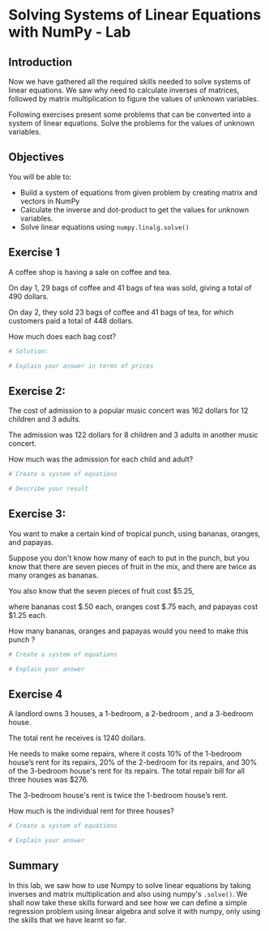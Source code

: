 
# Solving Systems of Linear Equations with NumPy - Lab

## Introduction 

Now we have gathered all the required skills needed to solve systems of linear equations. We saw why need to calculate inverses of matrices, followed by matrix multiplication to figure the values of unknown variables. 

Following exercises present some problems that can be converted into a system of linear equations. Solve the problems for the values of unknown variables. 

## Objectives
You will be able to:

* Build a system of equations from given problem by creating matrix and vectors in NumPy
* Calculate the inverse and dot-product to get the values for unknown variables.
* Solve linear equations using `numpy.linalg.solve()`

## Exercise 1

A coffee shop is having a sale on coffee and tea. 

On day 1, 29 bags of coffee and 41 bags of tea was sold, giving a total of 490 dollars.

On day 2, they sold 23 bags of coffee and 41 bags of tea, for which customers paid a total of 448 dollars.  

How much does each bag cost?


```python
# Solution:

```


```python
# Explain your answer in terms of prices

```

## Exercise 2:

The cost of admission to a popular music concert was 162 dollars for 12 children and 3 adults. 

The admission was 122 dollars for 8 children and 3 adults in another music concert. 

How much was the admission for each child and adult?


```python
# Create a system of equations


```


```python
# Describe your result

```

## Exercise 3:

You want to make a certain kind of tropical punch, using bananas, oranges, and papayas. 

Suppose you don't know how many of each to put in the punch, but you know that there are seven pieces of fruit in the mix, and there are twice as many oranges as bananas. 

You also know that the seven pieces of fruit cost \$5.25, 

where bananas cost \$.50 each, oranges cost \$.75 each, and papayas cost \$1.25 each.

How many bananas, oranges and papayas would you need to make this punch ?


```python
# Create a system of equations


```


```python
# Explain your answer

```

## Exercise 4

A landlord owns 3 houses, a 1-bedroom, a 2-bedroom , and a 3-bedroom house. 

The total rent he receives is 1240 dollars. 

He needs to make some repairs, where it costs 10% of the 1-bedroom house’s rent for its repairs, 20% of the 2-bedroom for its repairs, and 30% of the 3-bedroom house's rent for its repairs.  The total repair bill for all three houses was $276. 

The 3-bedroom house's rent is twice the 1-bedroom house’s rent. 

How much is the individual rent for three houses?


```python
# Create a system of equations

```


```python
# Explain your answer

```

## Summary
In this lab, we saw how to use Numpy to solve linear equations by taking inverses and matrix multiplication and also using numpy's `.solve()`. We shall now take these skills forward and see how we can define a simple regression problem using linear algebra and solve it with numpy, only using the skills that we have learnt so far. 
